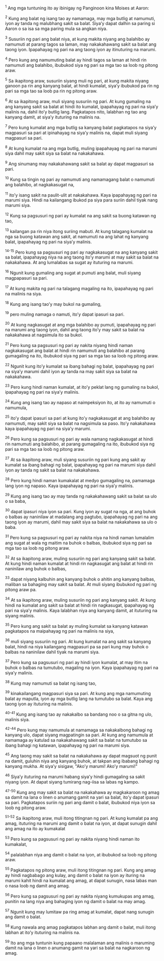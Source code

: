 <sup>1</sup>
Ang mga tuntuning ito ay ibinigay ng Panginoon kina Moises at Aaron: 

<sup>2</sup>
Kung ang balat ng isang tao ay namamaga, may mga butlig at namumuti, iyon ay tanda ng malubhang sakit sa balat. Siyaʼy dapat dalhin sa paring si Aaron o sa isa sa mga paring mula sa angkan niya. 

<sup>3</sup>
Susuriin ng pari ang balat niya, at kung makita niyang ang balahibo ay namumuti at parang tagos sa laman, may nakakahawang sakit sa balat ang taong iyon. Ipapahayag ng pari na ang taong iyon ay itinuturing na marumi. 

<sup>4</sup>
Pero kung ang namumuting balat ay hindi tagos sa laman at hindi rin namumuti ang balahibo, ibubukod siya ng pari sa mga tao sa loob ng pitong araw. 

<sup>5</sup>
Sa ikapitong araw, susuriin siyang muli ng pari, at kung makita niyang ganoon pa rin ang kanyang balat, at hindi kumalat, siyaʼy ibubukod pa rin ng pari sa mga tao sa loob pa rin ng pitong araw. 

<sup>6</sup>
At sa ikapitong araw, muli siyang susuriin ng pari. At kung gumaling na ang kanyang sakit sa balat at hindi ito kumalat, ipapahayag ng pari na siyaʼy malinis na, dahil itoʼy butlig lang. Pagkatapos nito, lalabhan ng tao ang kanyang damit, at siyaʼy ituturing na malinis na. 

<sup>7</sup>
Pero kung kumalat ang mga butlig sa kanyang balat pagkatapos na siyaʼy magpasuri sa pari at ipinahayag na siyaʼy malinis na, dapat muli siyang magpasuri sa pari. 

<sup>8</sup>
At kung kumalat na ang mga butlig, muling ipapahayag ng pari na marumi siya dahil may sakit siya sa balat na nakakahawa. 

<sup>9</sup>
Ang sinumang may nakakahawang sakit sa balat ay dapat magpasuri sa pari. 

<sup>10</sup>
Kung sa tingin ng pari ay namumuti ang namamagang balat o namumuti ang balahibo, at nagkakasugat na, 

<sup>11</sup>
itoʼy isang sakit na paulit-ulit at nakakahawa. Kaya ipapahayag ng pari na marumi siya. Hindi na kailangang ibukod pa siya para suriin dahil tiyak nang marumi siya. 

<sup>12</sup>
Kung sa pagsusuri ng pari ay kumalat na ang sakit sa buong katawan ng tao, 

<sup>13</sup>
kailangan pa rin niya itong suriing mabuti. At kung talagang kumalat na nga sa buong katawan ang sakit, at namumuti na ang lahat ng kanyang balat, ipapahayag ng pari na siyaʼy malinis.

<sup>14-15</sup>
Pero kung sa pagsusuri ng pari ay nagkakasugat na ang kanyang sakit sa balat, ipapahayag niya na ang taong itoʼy marumi at may sakit sa balat na nakakahawa. At ang lumalabas sa sugat ay ituturing na marumi. 

<sup>16</sup>
Ngunit kung gumaling ang sugat at pumuti ang balat, muli siyang magpapasuri sa pari. 

<sup>17</sup>
At kung makita ng pari na talagang magaling na ito, ipapahayag ng pari na malinis na siya. 

<sup>18</sup>
Kung ang isang taoʼy may bukol na gumaling, 

<sup>19</sup>
pero muling namaga o namuti, itoʼy dapat ipasuri sa pari. 

<sup>20</sup>
At kung nagkasugat at ang mga balahibo ay pumuti, ipapahayag ng pari na marumi ang taong iyon, dahil ang taong itoʼy may sakit sa balat na nakakahawa at nagsimula ito sa bukol. 

<sup>21</sup>
Pero kung sa pagsusuri ng pari ay nakita niyang hindi naman nagkakasugat ang balat at hindi rin namumuti ang balahibo at parang gumagaling na ito, ibubukod siya ng pari sa mga tao sa loob ng pitong araw. 

<sup>22</sup>
Ngunit kung itoʼy kumalat sa ibang bahagi ng balat, ipapahayag ng pari na siyaʼy marumi dahil iyon ay tanda na may sakit siya sa balat na nakakahawa. 

<sup>23</sup>
Pero kung hindi naman kumalat, at itoʼy peklat lang ng gumaling na bukol, ipapahayag ng pari na siyaʼy malinis. 

<sup>24</sup>
Kung ang isang tao ay napaso at naimpeksiyon ito, at ito ay namumuti o namumula, 

<sup>25</sup>
itoʼy dapat ipasuri sa pari at kung itoʼy nagkakasugat at ang balahibo ay namumuti, may sakit siya sa balat na nagsimula sa paso. Itoʼy nakakahawa kaya ipapahayag ng pari na siyaʼy marumi. 

<sup>26</sup>
Pero kung sa pagsusuri ng pari ay wala namang nagkakasugat at hindi rin namumuti ang balahibo, at parang gumagaling na ito, ibubukod siya ng pari sa mga tao sa loob ng pitong araw. 

<sup>27</sup>
At sa ikapitong araw, muli siyang susuriin ng pari kung ang sakit ay kumalat sa ibang bahagi ng balat, ipapahayag ng pari na marumi siya dahil iyon ay tanda ng sakit sa balat na nakakahawa. 

<sup>28</sup>
Pero kung hindi naman kumakalat at medyo gumagaling na, pamamaga lang iyon ng napaso. Kaya ipapahayag ng pari na siyaʼy malinis. 

<sup>29</sup>
Kung ang isang tao ay may tanda ng nakakahawang sakit sa balat sa ulo o sa baba, 

<sup>30</sup>
dapat ipasuri niya iyon sa pari. Kung iyon ay sugat na nga, at ang buhok o balbas ay naninilaw at madalang ang pagtubo, ipapahayag ng pari na ang taong iyon ay marumi, dahil may sakit siya sa balat na nakakahawa sa ulo o baba. 

<sup>31</sup>
Pero kung sa pagsusuri ng pari ay nakita niya na hindi naman lumalalim ang sugat at wala ng maitim na buhok o balbas, ibubukod siya ng pari sa mga tao sa loob ng pitong araw. 

<sup>32</sup>
At sa ikapitong araw, muling susuriin ng pari ang kanyang sakit sa balat. At kung hindi naman kumalat at hindi rin nagkasugat ang balat at hindi rin naninilaw ang buhok o balbas, 

<sup>33</sup>
dapat niyang kalbuhin ang kanyang buhok o ahitin ang kanyang balbas, maliban sa bahaging may sakit sa balat. At muli siyang ibubukod ng pari ng pitong araw pa. 

<sup>34</sup>
At sa ikapitong araw, muling susuriin ng pari ang kanyang sakit. At kung hindi na kumalat ang sakit sa balat at hindi rin nagkasugat, ipapahayag ng pari na siyaʼy malinis. Kaya lalabhan niya ang kanyang damit, at ituturing na siyang malinis. 

<sup>35</sup>
Pero kung ang sakit sa balat ay muling kumalat sa kanyang katawan pagkatapos na maipahayag ng pari na malinis na siya, 

<sup>36</sup>
muli siyang susuriin ng pari. At kung kumalat na ang sakit sa kanyang balat, hindi na niya kailangang magpasuri pa sa pari kung may buhok o balbas na naninilaw dahil tiyak na marumi siya. 

<sup>37</sup>
Pero kung sa pagsusuri ng pari ay hindi iyon kumalat, at may itim na buhok o balbas na tumutubo, magaling na iyon. Kaya ipapahayag ng pari na siyaʼy malinis. 

<sup>38</sup>
Kung may namumuti sa balat ng isang tao, 

<sup>39</sup>
kinakailangang magpasuri siya sa pari. At kung ang mga namumuting balat ay maputla, iyon ay mga butlig lang na tumutubo sa balat. Kaya ang taong iyon ay ituturing na malinis.

<sup>40-41</sup>
Kung ang isang tao ay nakakalbo sa bandang noo o sa gitna ng ulo, malinis siya.

<sup>42-44</sup>
Pero kung may namumula at namamaga sa nakakalbong bahagi ng kanyang ulo, dapat siyang magpatingin sa pari. At kung ang namumula at namamaga ay katulad sa nakakahawang sakit sa balat na tumutubo sa ibang bahagi ng katawan, ipapahayag ng pari na marumi siya. 

<sup>45</sup>
Ang taong may sakit sa balat na nakakahawa ay dapat magsuot ng punit na damit, guluhin niya ang kanyang buhok, at takpan ang ibabang bahagi ng kanyang mukha. At siyaʼy sisigaw, "Akoʼy marumi! Akoʼy marumi!" 

<sup>46</sup>
Siyaʼy ituturing na marumi habang siyaʼy hindi gumagaling sa sakit niyang iyon. At dapat siyang tumirang nag-iisa sa labas ng kampo.

<sup>47-50</sup>
Kung ang may sakit sa balat na nakakahawa ay magkakaroon ng amag sa damit na lana o linen o anumang gamit na yari sa balat, itoʼy dapat ipasuri sa pari. Pagkatapos suriin ng pari ang damit o balat, ibubukod niya iyon sa loob ng pitong araw.

<sup>51-52</sup>
Sa ikapitong araw, muli itong titingnan ng pari. At kung kumalat pa ang amag, ituturing na marumi ang damit o balat na iyon, at dapat sunugin dahil ang amag na ito ay kumakalat 

<sup>53</sup>
Pero kung sa pagsusuri ng pari ay nakita niyang hindi naman ito kumakalat, 

<sup>54</sup>
palalabhan niya ang damit o balat na iyon, at ibubukod sa loob ng pitong araw. 

<sup>55</sup>
Pagkatapos ng pitong araw, muli itong titingnan ng pari. Kung ang amag ay hindi nagbabago ang kulay, ang damit o balat na iyon ay ituring na marumi kahit hindi na kumalat ang amag, at dapat sunugin, nasa labas man o nasa loob ng damit ang amag. 

<sup>56</sup>
Pero kung sa pagsusuri ng pari ay nakita niyang kumukupas ang amag, punitin na lang niya ang bahaging iyon ng damit o balat na may amag. 

<sup>57</sup>
Ngunit kung may lumitaw pa ring amag at kumalat, dapat nang sunugin ang damit o balat. 

<sup>58</sup>
Kung nawala ang amag pagkatapos labhan ang damit o balat, muli itong labhan at itoʼy ituturing na malinis na. 

<sup>59</sup>
Ito ang mga tuntunin kung papaano malalaman ang malinis o maruming damit na lana o linen o anumang gamit na yari sa balat na nagkaroon ng amag.
